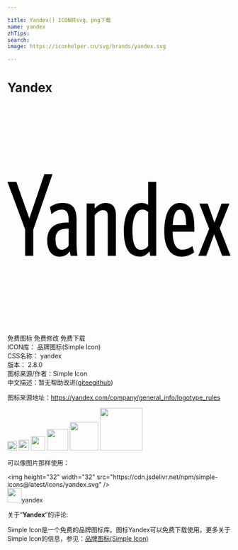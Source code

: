 ```yaml
---

title: Yandex() ICON转svg、png下载
name: yandex
zhTips: 
search: 
image: https://iconhelper.cn/svg/brands/yandex.svg

---
```


# Yandex  <small style="font-size: 60%;font-weight: 100"></small>

<div id="svg" class="svg-wrap">
<svg role="img" viewBox="0 0 24 24" xmlns="http://www.w3.org/2000/svg"><title>Yandex icon</title><path d="M1.902 16.349v-2.85L0 8.398h.957l1.4 3.938L3.97 7.573h.877l-2.069 5.96v2.815h-.876zm5.638 0h-.734c-.033-.125-.065-.3-.075-.447h-.057c-.246.313-.559.525-1.051.525-.798 0-1.344-.601-1.344-1.704 0-1.2.611-1.956 2.18-1.956h.123v-.333c0-.735-.246-1.048-.735-1.048-.445 0-.824.234-1.112.49l-.167-.766c.256-.213.766-.447 1.336-.447.99 0 1.533.424 1.533 1.781v2.636c0 .534.055 1.002.1 1.267l.003.002zm-.955-2.925h-.101c-1.08 0-1.313.479-1.313 1.2 0 .645.21 1.067.655 1.067.3 0 .601-.2.757-.445l.002-1.822zm2.802 2.925h-.869v-5.621h.869v.491h.056c.154-.21.578-.556 1.101-.556.732 0 1.121.412 1.121 1.268v4.418h-.878v-4.34c0-.423-.188-.57-.524-.57-.364 0-.675.279-.877.559v4.35l.001.001zm3.135-2.592c0-2.08.78-3.094 1.901-3.094.268 0 .545.09.713.211V8.398h.869v7.95h-.645l-.069-.445h-.055c-.245.312-.556.521-1.013.521-1.1 0-1.699-.933-1.699-2.667h-.002zm2.615-2.115c-.176-.176-.366-.266-.656-.266-.7 0-1.035 1.057-1.035 2.202 0 1.313.246 2.114.881 2.114.436 0 .666-.213.811-.435v-3.615zm3.604 4.785c-1.155 0-1.869-.924-1.869-2.647 0-1.804.501-3.116 1.69-3.116.935 0 1.544.701 1.544 2.604v.478h-2.331c0 1.268.355 1.935 1.045 1.935.489 0 .847-.222 1.068-.378l.2.667c-.354.278-.79.456-1.345.456l-.002.001zm-.957-3.394h1.435c0-.957-.155-1.657-.656-1.657-.532 0-.72.657-.78 1.657h.001zm6.095-2.292l-1.045 2.625L24 16.349h-.899l-.87-2.314-.844 2.313h-.855l1.166-2.904-1.057-2.702h.901l.727 2.035.765-2.036h.846z"/></svg>
</div>
<detail full-name='yandex'></detail>

<div class="detail-page">
<p>
<span><span class="badge-success badge">免费图标</span> <span class="badge-success badge">免费修改</span>  <span class="badge-success badge">免费下载</span> </span>
<br/>
<span>
ICON库：
<span class="badge-secondary badge">品牌图标(Simple Icon)</span> 
</span>
<br/>
<span>
CSS名称：
<span class="badge-secondary badge">yandex</span> 
</span>

<br/>
<span>
版本：
<span class="badge-secondary badge">2.8.0</span> 
</span>
<br/>
<span>图标来源/作者：<span class="badge-light badge">Simple Icon</span></span> 
<br/>
<span class="zh-detail">中文描述：暂无<span class="help-link"><span>帮助改进</span>(<a href="https://gitee.com/liuwave/icon-helper/edit/master/json/brands/yandex.json" target="_blank" rel="noopener noreferrer">gitee</a><a href="https://github.com/liuwave/icon-helper/edit/master/json/brands/yandex.json" target="_blank" rel="noopener noreferrer">github</a></span>)</span><br/>
</p>
</div><div class="description description alert alert-light"><p>图标来源地址：<a href="https://yandex.com/company/general_info/logotype_rules" target="_blank" rel="noopener noreferrer">https://yandex.com/company/general_info/logotype_rules</a></p></div>
<div class="alert alert-dark">
<img height="21" width="21" src="https://cdn.jsdelivr.net/npm/simple-icons@latest/icons/yandex.svg" />
<img height="24" width="24" src="https://cdn.jsdelivr.net/npm/simple-icons@latest/icons/yandex.svg" />
<img height="32" width="32" src="https://cdn.jsdelivr.net/npm/simple-icons@latest/icons/yandex.svg" />
<img height="48" width="48" src="https://cdn.jsdelivr.net/npm/simple-icons@latest/icons/yandex.svg" />
<img height="64" width="64" src="https://cdn.jsdelivr.net/npm/simple-icons@latest/icons/yandex.svg" />
<img height="96" width="96" src="https://cdn.jsdelivr.net/npm/simple-icons@latest/icons/yandex.svg" />

</div>
<div>
  <p>可以像图片那样使用：    
  </p>
  <div class="alert alert-primary" style="font-size: 14px">
    &lt;img height="32" width="32" src="https://cdn.jsdelivr.net/npm/simple-icons@latest/icons/yandex.svg" /&gt;
    <copy-btn content='<img height="32" width="32" src="https://cdn.jsdelivr.net/npm/simple-icons@latest/icons/yandex.svg" />'></copy-btn>
  </div>
  <div class="alert alert-secondary">
    <img height="32" width="32" src="https://cdn.jsdelivr.net/npm/simple-icons@latest/icons/yandex.svg" />yandex
    <copy-btn content="yandex" btn-title="复制图标名称"></copy-btn>
  </div>
</div>
<div class="icon-detail__container">
<p>关于“<b>Yandex</b>”的评论:</p>
</div>
<Vssue title="关于“Yandex”的评论" />
<div><p>Simple Icon是一个免费的品牌图标库。图标Yandex可以免费下载使用。更多关于  Simple Icon的信息，参见：<a target="_blank" href="https://iconhelper.cn/brands.html">品牌图标(Simple Icon)</a>
</p></div>
